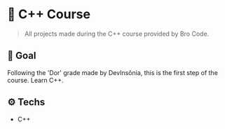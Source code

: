 # 🧱 C++ Course
> All projects made during the C++ course provided by Bro Code.

## 🏁 Goal
Following the 'Dor' grade made by DevInsônia, this is the first step of the course. Learn C++.

## ⚙️ Techs
- C++